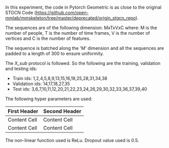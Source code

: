In this experiment, the code in Pytorch Geometric is as close to the original STGCN Code (https://github.com/open-mmlab/mmskeleton/tree/master/deprecated/origin_stgcn_repo).

The sequences are of the following dimension: MxTxVxC where:
M is the number of people, T is the number of time frames, V is the number of vertices and C is the number of features.

The sequence is batched along the 'M' dimension and all the sequences are padded to a length of 300 to ensure uniformity.

The *X_sub* protocol is followed. So the following are the training, validation and testing ids:
+ Train ids: 1,2,4,5,8,9,13,15,16,19,25,28,31,34,38
+ Validation ids: 14,17,18,27,35
+ Test ids: 3,6,7,10,11,12,20,21,22,23,24,26,29,30,32,33,36,37,39,40

The following hyper parameters are used:

 First Header  | Second Header 
 ------------- | ------------- 
 Content Cell  | Content Cell  
 Content Cell  | Content Cell  


The non-linear function used is ReLu. Dropout value used is 0.5. 